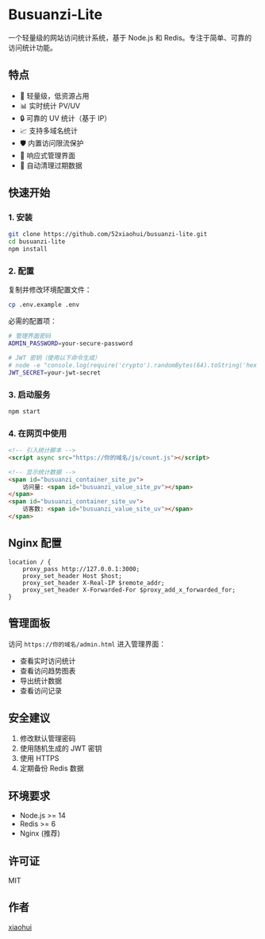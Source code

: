 # Busuanzi-Lite

一个轻量级的网站访问统计系统，基于 Node.js 和 Redis。专注于简单、可靠的访问统计功能。

## 特点

- 🚀 轻量级，低资源占用
- 📊 实时统计 PV/UV
- 🔒 可靠的 UV 统计（基于 IP）
- 📈 支持多域名统计
- 🛡️ 内置访问限流保护
- 📱 响应式管理界面
- 🔄 自动清理过期数据

## 快速开始

### 1. 安装
```bash
git clone https://github.com/52xiaohui/busuanzi-lite.git
cd busuanzi-lite
npm install
```

### 2. 配置
复制并修改环境配置文件：
```bash
cp .env.example .env
```

必需的配置项：
```bash
# 管理界面密码
ADMIN_PASSWORD=your-secure-password

# JWT 密钥（使用以下命令生成）
# node -e "console.log(require('crypto').randomBytes(64).toString('hex'))"
JWT_SECRET=your-jwt-secret
```

### 3. 启动服务
```bash
npm start
```

### 4. 在网页中使用

```html
<!-- 引入统计脚本 -->
<script async src="https://你的域名/js/count.js"></script>

<!-- 显示统计数据 -->
<span id="busuanzi_container_site_pv">
    访问量: <span id="busuanzi_value_site_pv"></span>
</span>
<span id="busuanzi_container_site_uv">
    访客数: <span id="busuanzi_value_site_uv"></span>
</span>
```

## Nginx 配置

```nginx
location / {
    proxy_pass http://127.0.0.1:3000;
    proxy_set_header Host $host;
    proxy_set_header X-Real-IP $remote_addr;
    proxy_set_header X-Forwarded-For $proxy_add_x_forwarded_for;
}
```

## 管理面板

访问 `https://你的域名/admin.html` 进入管理界面：
- 查看实时访问统计
- 查看访问趋势图表
- 导出统计数据
- 查看访问记录

## 安全建议

1. 修改默认管理密码
2. 使用随机生成的 JWT 密钥
3. 使用 HTTPS
4. 定期备份 Redis 数据

## 环境要求

- Node.js >= 14
- Redis >= 6
- Nginx (推荐)

## 许可证

MIT

## 作者

[xiaohui](mailto:52xiaohuia@gmail.com)
